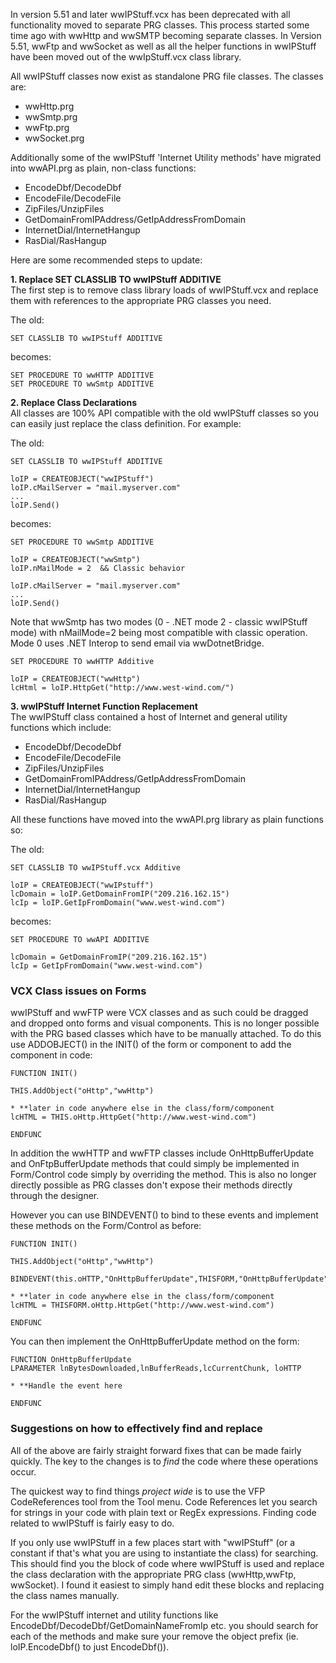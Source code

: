 ﻿In version 5.51 and later wwIPStuff.vcx has been deprecated with all functionality moved to separate PRG classes. This process started some time ago with wwHttp and wwSMTP becoming separate classes. In Version 5.51, wwFtp and wwSocket as well as all the helper functions in wwIPStuff have been moved out of the wwIpStuff.vcx class library.

All wwIPStuff classes now exist as standalone PRG file classes. The classes are:

* wwHttp.prg
* wwSmtp.prg
* wwFtp.prg
* wwSocket.prg

Additionally some of the wwIPStuff 'Internet Utility methods' have migrated into wwAPI.prg as plain, non-class functions:

* EncodeDbf/DecodeDbf
* EncodeFile/DecodeFile
* ZipFiles/UnzipFiles
* GetDomainFromIPAddress/GetIpAddressFromDomain
* InternetDial/InternetHangup
* RasDial/RasHangup

Here are some recommended steps to update:

**1. Replace SET CLASSLIB TO wwIPStuff ADDITIVE**  
The first step is to remove class library loads of wwIPStuff.vcx and replace them with references to the appropriate PRG classes you need.

The old:

```foxpro
SET CLASSLIB TO wwIPStuff ADDITIVE
```

becomes:

```foxpro
SET PROCEDURE TO wwHTTP ADDITIVE
SET PROCEDURE TO wwSmtp ADDITIVE
```

**2. Replace Class Declarations**  
All classes are 100% API compatible with the old wwIPStuff classes so you can easily just replace the class definition. For example:

The old:

```foxpro
SET CLASSLIB TO wwIPStuff ADDITIVE

loIP = CREATEOBJECT("wwIPStuff")
loIP.cMailServer = "mail.myserver.com"
...
loIP.Send()
```

becomes:

```foxpro
SET PROCEDURE TO wwSmtp ADDITIVE

loIP = CREATEOBJECT("wwSmtp")
loIP.nMailMode = 2  && Classic behavior

loIP.cMailServer = "mail.myserver.com"
...
loIP.Send()
```

Note that wwSmtp has two modes (0 - .NET mode 2 - classic wwIPStuff mode) with nMailMode=2 being most compatible with classic operation. Mode 0 uses .NET Interop to send email via wwDotnetBridge.

```foxpro
SET PROCEDURE TO wwHTTP Additive

loIP = CREATEOBJECT("wwHttp")
lcHtml = loIP.HttpGet("http://www.west-wind.com/")
```

**3. wwIPStuff Internet Function Replacement**  
The wwIPStuff class contained a host of Internet and general utility functions which include:

* EncodeDbf/DecodeDbf
* EncodeFile/DecodeFile
* ZipFiles/UnzipFiles
* GetDomainFromIPAddress/GetIpAddressFromDomain
* InternetDial/InternetHangup
* RasDial/RasHangup

All these functions have moved into the wwAPI.prg library as plain functions so:

The old:

```foxpro
SET CLASSLIB TO wwIPStuff.vcx Additive

loIP = CREATEOBJECT("wwIPstuff")
lcDomain = loIP.GetDomainFromIP("209.216.162.15")
lcIp = loIP.GetIpFromDomain("www.west-wind.com")
```

becomes:

```foxpro
SET PROCEDURE TO wwAPI ADDITIVE

lcDomain = GetDomainFromIP("209.216.162.15")
lcIp = GetIpFromDomain("www.west-wind.com")
```

### VCX Class issues on Forms
wwIPStuff and wwFTP were VCX classes and as such could be dragged and dropped onto forms and visual components. This is no longer possible with the PRG based classes which have to be manually attached. To do this use ADDOBJECT() in the INIT() of the form or component to add the component in code:

```foxpro
FUNCTION INIT()

THIS.AddObject("oHttp","wwHttp")

* **later in code anywhere else in the class/form/component
lcHTML = THIS.oHttp.HttpGet("http://www.west-wind.com")

ENDFUNC
```

In addition the wwHTTP and wwFTP classes include OnHttpBufferUpdate and OnFtpBufferUpdate methods that could simply be implemented in Form/Control code simply by overriding the method. This is also no longer directly possible as PRG classes don't expose their methods directly through the designer.

However you can use BINDEVENT() to bind to these events and implement these methods on the Form/Control as before:

```foxpro
FUNCTION INIT()

THIS.AddObject("oHttp","wwHttp")

BINDEVENT(this.oHTTP,"OnHttpBufferUpdate",THISFORM,"OnHttpBufferUpdate")

* **later in code anywhere else in the class/form/component
lcHTML = THISFORM.oHttp.HttpGet("http://www.west-wind.com")

ENDFUNC
```

You can then implement the OnHttpBufferUpdate method on the form:

```foxpro
FUNCTION OnHttpBufferUpdate
LPARAMETER lnBytesDownloaded,lnBufferReads,lcCurrentChunk, loHTTP

* **Handle the event here

ENDFUNC
```

### Suggestions on how to effectively find and replace
All of the above are fairly straight forward fixes that can be made fairly quickly. The key to the changes is to *find* the code where these operations occur.

The quickest way to find things *project wide* is to use the VFP CodeReferences tool from the Tool menu. Code References let you search for strings in your code with plain text or RegEx expressions. Finding code related to wwIPStuff is fairly easy to do.

If you only use wwIPStuff in a few places start with "wwIPStuff" (or a constant if that's what you are using to instantiate the class) for searching. This should find you the block of code where wwIPStuff is used and replace the class declaration with the appropriate PRG class (wwHttp,wwFtp, wwSocket). I found it easiest to simply hand edit these blocks and replacing the class names manually.

For the wwIPStuff internet and utility functions like EncodeDbf/DecodeDbf/GetDomainNameFromIp etc. you should search for each of the methods and make sure your remove the object prefix (ie. loIP.EncodeDbf() to just EncodeDbf()).